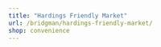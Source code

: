 ```yaml
---
title: "Hardings Friendly Market"
url: /bridgman/hardings-friendly-market/
shop: convenience
---
```


